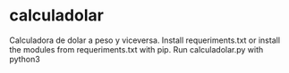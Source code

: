 # calculadolar
Calculadora de dolar a peso y viceversa.
Install requeriments.txt or install the modules from requeriments.txt with pip.
Run calculadolar.py with python3
